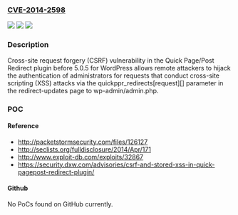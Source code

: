 ### [CVE-2014-2598](https://cve.mitre.org/cgi-bin/cvename.cgi?name=CVE-2014-2598)
![](https://img.shields.io/static/v1?label=Product&message=n%2Fa&color=blue)
![](https://img.shields.io/static/v1?label=Version&message=n%2Fa&color=blue)
![](https://img.shields.io/static/v1?label=Vulnerability&message=n%2Fa&color=brighgreen)

### Description

Cross-site request forgery (CSRF) vulnerability in the Quick Page/Post Redirect plugin before 5.0.5 for WordPress allows remote attackers to hijack the authentication of administrators for requests that conduct cross-site scripting (XSS) attacks via the quickppr_redirects[request][] parameter in the redirect-updates page to wp-admin/admin.php.

### POC

#### Reference
- http://packetstormsecurity.com/files/126127
- http://seclists.org/fulldisclosure/2014/Apr/171
- http://www.exploit-db.com/exploits/32867
- https://security.dxw.com/advisories/csrf-and-stored-xss-in-quick-pagepost-redirect-plugin/

#### Github
No PoCs found on GitHub currently.

